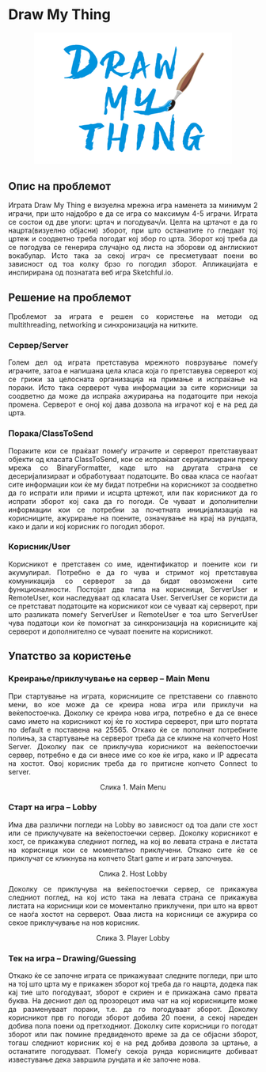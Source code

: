 # Draw My Thing

<p align="center"><img width="400" src="https://github.com/teodorpenevski/drawmything/blob/master/images/drawmything-logo2.png"/></p>

<h2>Опис на проблемот</h2>

<p align="justify">Играта Draw My Thing е визуелна мрежна игра наменета за минимум 2 играчи, при што најдобро е да се игра со максимум 4-5 играчи. Играта се состои од две улоги: цртач и погодувач/и. Целта на цртачот е да го нацрта(визуелно објасни) зборот, при што останатите го гледаат тој цртеж и соодветно треба погодат кој збор го црта. Зборот кој треба да се погодува се генерира случајно од листа на зборови од англискиот вокабулар. Исто така за секој играч се пресметуваат поени во зависност од тоа колку брзо го погодил зборот. Апликацијата е инспирирана од познатата веб игра Sketchful.io.</p>

<h2>Решение на проблемот</h2>

<p align="justify">Проблемот за играта е решен со користење на методи од multithreading, networking и синхронизација на нитките.</p>

<h3>Сервер/Server</h3>

<p align="justify">Голем дел од играта претставува мрежното поврзување помеѓу играчите, затоа е напишана цела класа која го претставува серверот кој се грижи за целосната организација на примање и испраќање на пораки. Исто така серверот чува информации за сите корисници за соодветно да може да испраќа ажурирања на податоците при некоја промена. Серверот е оној кој дава дозвола на играчот кој е на ред да црта.</p>
 

<h3>Порака/ClassToSend</h3>

<p align="justify">Пораките кои се праќаат помеѓу играчите и серверот претставуваат објекти од класата ClassToSend, кои се испраќаат серијализирани преку мрежа со BinaryFormatter, каде што на другата страна се десеријализираат и обработуваат податоците. Во оваа класа се наоѓаат сите информации кои ќе му бидат потребни на корисникот за соодветно да го испрати или прими и исцрта цртежот, или пак корисникот да го испрати зборот кој сака да го погоди. Се чуваат и дополнителни информации кои се потребни за почетната иницијализација на корисниците, ажурирање на поените, означување на крај на рундата, како и дали и кој корисник го погодил зборот.</p>
 
<h3>Корисник/User</h3>

<p align="justify">Корисникот е претставен со име, идентификатор и поените кои ги акумулирал. Потребно е да го чува и стримот кој претставува комуникација со серверот за да бидат овозможени сите функционалности. Постојат два типа на корисници, ServerUser и RemoteUser, кои наследуваат од класата User. ServerUser се користи да се претстават податоците на корисникот кои се чуваат кај серверот, при што разликата помеѓу ServerUser и RemoteUser е тоа што ServerUser чува податоци кои ќе помогнат за синхронизација на корисниците кај серверот и дополнително се чуваат поените на корисникот.</p>
 

<h2>Упатство за користење</h2>

<h3>Креирање/приклучување на сервер – Main Menu</h3>

<p align="justify">При стартување на играта, корисниците се претставени со главното мени, во кое може да се креира нова игра или приклучи на веќепостоечка. Доколку се креира нова игра, потребно е да се внесе само името на корисникот кој ќе го хостира серверот, при што портата по default е поставена на 25565. Откако ќе се пополнат потребните полиња, за стартување на серверот треба да се кликне на копчето Host Server. Доколку пак се приклучува корисникот на веќепостоечки сервер, потребно е да си внесе име со кое ќе игра, како и IP адресата на хостот. Овој корисник треба да го притисне копчето Connect to server.</p>
 
<p align="center">Слика 1. Main Menu</p>

<h3>Старт на игра – Lobby</h3>

<p align="justify">Има два различни погледи на Lobby во зависност од тоа дали сте хост или се приклучувате на веќепостоечки сервер. Доколку корисникот е хост, се прикажува следниот поглед, на кој во левата страна е листата на корисници кои се моментално приклучени. Откако сите ќе се приклучат се кликнува на копчето Start game и играта започнува.</p>
 
<p align="center">Слика 2. Host Lobby</p>

<p align="justify">Доколку се приклучува на веќепостоечки сервер, се прикажува следниот поглед, на кој исто така на левата страна се прикажува листата на корисници кои се моментално приклучени, при што на врвот се наоѓа хостот на серверот. Оваа листа на корисници се ажурира со секое приклучување на нов корисник.</p>
 
<p align="center">Слика 3. Player Lobby</p>

<h3>Тек на игра – Drawing/Guessing</h3>

<p align="justify">Откако ќе се започне играта се прикажуваат следните погледи, при што на тој што црта му е прикажен зборот кој треба да го нацрта, додека пак кај тие што погодуваат, зборот е скриен и е прикажана само првата буква. На десниот дел од прозорецот има чат на кој корисниците може да разменуваат пораки, т.е. да го погодуваат зборот. Доколку корисникот прв го погоди зборот добива 20 поени, а секој нареден добива пола поени од претходниот. Доколку сите корисници го погодат зборот или пак помине предвиденото време за да се објасни зборот, тогаш следниот корисник кој е на ред добива дозвола за цртање, а останатите погодуваат. Помеѓу секоја рунда корисниците добиваат известување дека завршила рундата и ќе започне нова.</p>


